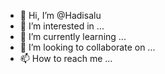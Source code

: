 - 👋 Hi, I’m @Hadisalu
- 👀 I’m interested in ...
- 🌱 I’m currently learning ...
- 💞️ I’m looking to collaborate on ...
- 📫 How to reach me ...

<!---
Hadisalu/Hadisalu is a ✨ special ✨ repository because its `README.md` (this file) appears on your GitHub profile.
You can click the Preview link to take a look at your changes.
--->
